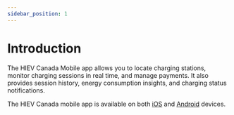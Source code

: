 ```yaml
---
sidebar_position: 1
---
```

# Introduction

The HIEV Canada Mobile app allows you to locate charging stations, monitor charging sessions in real time, and manage payments. It also provides session history, energy consumption insights, and charging status notifications.


The HIEV Canada mobile app is available on both [iOS](/docs/category/ios) and [Android](/docs/category/android) devices.